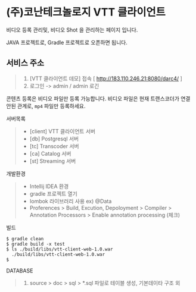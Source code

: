 # (주)코난테크놀로지 VTT 클라이언트

비디오 등록 관리및, 비디오 Shot 을 관리하는 페이지 입니다.

JAVA 프로젝트로, Gradle 프로젝트로 오픈하면 됩니다.

## 서비스 주소

> 1. [VTT 클라이언트 데모] 접속 [ http://183.110.246.21:8080/darc4/ ]
> 1. 로그인 -> admin / admin 로긴

콘텐츠 등록은 비디오 파일만 등록 가능합니다.
비디오 파일은 현재 트랜스코더가 연결안된 관계로, `mp4` 파일만 등록하세요.


서버목록
>- [client] VTT 클라이언트 서버
>- [db] Postgresql 서버
>- [tc] Transcoder 서버
>- [ca] Catalog 서버
>- [st] Streaming 서버


개발환경
>- Intellij IDEA 환경
>- gradle 프로젝트 열기
>- lombok 라이브러리 사용 ex) @Data
>- Proferences > Build, Excution, Depoloyment > Compiler > Annotation Processors > Enable annotation processing (체크)

빌드
```
$ gradle clean
$ gradle build -x test
$ ls ./build/libs/vtt-client-web-1.0.war
  ./build/libs/vtt-client-web-1.0.war
$
```

DATABASE
> 1. source > doc > sql > *.sql 파일로 테이블 생성, 기본데이타 구조 외
